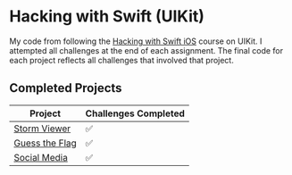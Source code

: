 # Hacking with Swift (UIKit)

My code from following the [Hacking with Swift iOS](https://www.hackingwithswift.com/read) course on UIKit.
I attempted all challenges at the end of each assignment. The final code for each project reflects all challenges that involved that project.

## Completed Projects

Project|Challenges Completed
-------|--------------------
[Storm Viewer](Project1_StormViewer)|:white_check_mark:
[Guess the Flag](Project2_GuessTheFlag)|:white_check_mark:
[Social Media](Project3_SocialMedia)|:white_check_mark:

